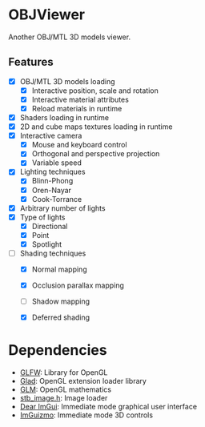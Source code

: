 # OBJViewer

Another OBJ/MTL 3D models viewer.


## Features

- [x] OBJ/MTL 3D models loading
  - [x] Interactive position, scale and rotation
  - [x] Interactive material attributes
  - [x] Reload materials in runtime
- [x] Shaders loading in runtime
- [x] 2D and cube maps textures loading in runtime
- [x] Interactive camera
  - [x] Mouse and keyboard control
  - [x] Orthogonal and perspective projection
  - [x] Variable speed
- [x] Lighting techniques
  - [x] Blinn-Phong
  - [x] Oren-Nayar
  - [x] Cook-Torrance
- [x] Arbitrary number of lights
- [x] Type of lights
  - [x] Directional
  - [x] Point
  - [x] Spotlight
- [ ] Shading techniques
  - [x] Normal mapping
  - [x] Occlusion parallax mapping
  - [ ] Shadow mapping
  - [x] Deferred shading


# Dependencies

- [GLFW]\: Library for OpenGL
- [Glad]\: OpenGL extension loader library
- [GLM]\: OpenGL mathematics
- [stb_image.h]\: Image loader
- [Dear ImGui]\: Immediate mode graphical user interface
- [ImGuizmo]\: Immediate mode 3D controls


[//]: # "Links references"

[GLFW]: https://www.glfw.org/
[Glad]: https://github.com/Dav1dde/glad
[GLM]: http://glm.g-truc.net/
[stb_image.h]: https://github.com/nothings/stb
[Dear ImGui]: https://github.com/ocornut/imgui
[ImGuizmo]: https://github.com/CedricGuillemet/ImGuizmo